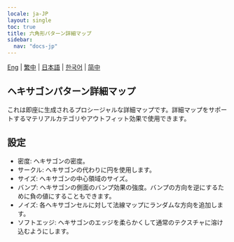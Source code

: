 ```yaml
---
locale: ja-JP
layout: single
toc: true
title: 六角形パターン詳細マップ
sidebar:
  nav: "docs-jp"
---
```

[Eng](/dancexr/features/hexagon_detail) | [繁中](/tw/dancexr/features/hexagon_detail) | [日本語](/jp/dancexr/features/hexagon_detail) | [한국어](/kr/dancexr/features/hexagon_detail) | [简中](/zh/dancexr/features/hexagon_detail)

## ヘキサゴンパターン詳細マップ
これは即座に生成されるプロシージャルな詳細マップです。詳細マップをサポートするマテリアルカテゴリやアウトフィット効果で使用できます。

## 設定
* 密度: ヘキサゴンの密度。
* サークル: ヘキサゴンの代わりに円を使用します。
* サイズ: ヘキサゴンの中心領域のサイズ。
* バンプ: ヘキサゴンの側面のバンプ効果の強度。バンプの方向を逆にするために負の値にすることもできます。
* ノイズ: 各ヘキサゴンセルに対して法線マップにランダムな方向を追加します。
* ソフトエッジ: ヘキサゴンのエッジを柔らかくして通常のテクスチャに溶け込むようにします。